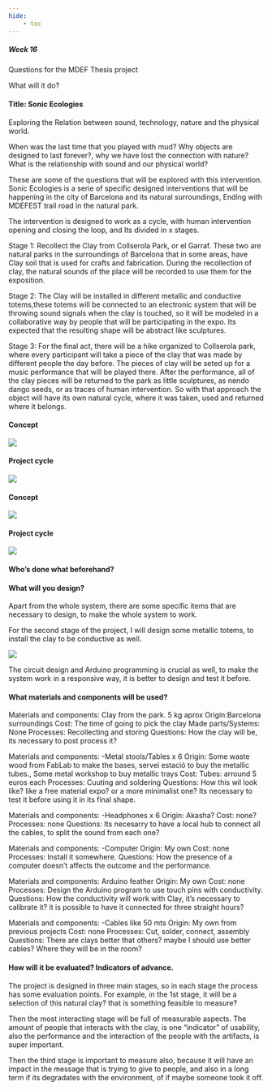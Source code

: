 ```yaml
---
hide:
    - toc
---
```


##### Week 16

Questions for the MDEF Thesis project

What will it do?

#### Title: Sonic Ecologies

Exploring the Relation between sound, technology, nature and the physical world.

When was the last time that you played with mud? Why objects are designed to last forever?, why we have lost the connection with nature? What is the relationship with sound and our physical world?

These are some of the questions that will be explored with this intervention. Sonic Ecologies is a serie of specific designed interventions that will be happening in the city of Barcelona and its natural surroundings, Ending with MDEFEST trail road in the natural park.

The intervention is designed to work as a cycle, with human intervention opening and closing the loop, and Its divided in x stages.

 Stage 1: Recollect the Clay from Collserola Park, or el Garraf. These two are natural parks in the surroundings of Barcelona that in some areas, have Clay soil that is used for crafts and fabrication. During the recollection of clay, the natural sounds of the place will be recorded to use them for the exposition.

Stage 2: The Clay will be installed in different metallic and conductive totems,these totems will be connected to an electronic system that will be throwing sound signals when the clay is touched, so it will be modeled in a collaborative way by people that will be participating in the expo. Its expected that the resulting shape will be abstract like sculptures.

Stage 3: For the final act, there will be a hike organized to Collserola park, where every participant will take a piece of the clay that was made by different people the day before. The pieces of clay will be seted up for a music performance that will be played there. After the performance, all of the clay pieces will be returned to the park as little sculptures, as nendo dango seeds, or as traces of human intervention. So with that approach the object will have its own natural cycle, where it was taken, used and returned where it belongs.

#### Concept

![](../images/WT16_04.png)

#### Project cycle

![](../images/WT16_04.png)

#### Concept

![](../images/WT16_04.png)

#### Project cycle

![](../images/WT16_04.png)

#### Who’s done what beforehand?

#### What will you design?

Apart from the whole system, there are some specific items that are necessary to design, to make the whole system to work.

For the second stage of the project, I will design some metallic totems, to install the clay to be conductive as well.

![](../images/WT16_02.PNG)

The circuit design and Arduino programming is crucial as well, to make the system work in a responsive way, it is better to design and test it before.

#### What materials and components will be used?

Materials and components: Clay from the park. 5 kg aprox
Origin:Barcelona surroundings
Cost: The time of going to pick the clay
Made parts/Systems: None
Processes: Recollecting and storing
Questions: How the clay will be, its necessary to post process it?


Materials and components: -Metal stools/Tables x 6
Origin: Some waste wood from FabLab to make the bases, servei estació to buy the  metallic tubes., Some metal workshop to buy metallic trays
Cost: Tubes: arround 5 euros each
Processes: Cuuting and soldering
Questions: How this wil look like? like a free material expo? or a more minimalist one? Its necessary to test it before using it in its final shape.

Materials and components: -Headphones x 6
Origin: Akasha?
Cost: none?
Processes: none
Questions: Its necesarry to have a local hub to connect all the cables, to split the sound from each one?

Materials and components: -Computer
Origin: My own
Cost: none
Processes: Install it somewhere.
Questions:  How the presence of a computer doesn’t affects the outcome and the performance.

Materials and components: Arduino feather
Origin: My own
Cost: none 
Processes: Design the Arduino program to use touch pins with conductivity. Questions:  How the conductivity will work with Clay, it’s necessary to calibrate it? 
it is possible to have it connected for three straight hours?

Materials and components: -Cables like 50 mts
Origin: My own from previous projects
Cost: none Processes: Cut, solder, connect, assembly Questions:  There are clays better that others? maybe I should use better cables? 
Where they will be in the room?

#### How will it be evaluated? Indicators of advance.

The project is designed in three main stages, so in each stage the process has some evaluation points. For example, in the 1st stage, it will be a selection of this natural clay? that is something feasible to measure?

Then the most interacting stage will be full of measurable aspects. The amount of people that interacts with the clay, is one “indicator” of usability, also the performance and the interaction of the people with the artifacts, is super important.

Then the third stage is important to measure also, because it will have an impact in the message that is trying to give to people, and also in a long term if its degradates with the environment, of if maybe someone took it off.





